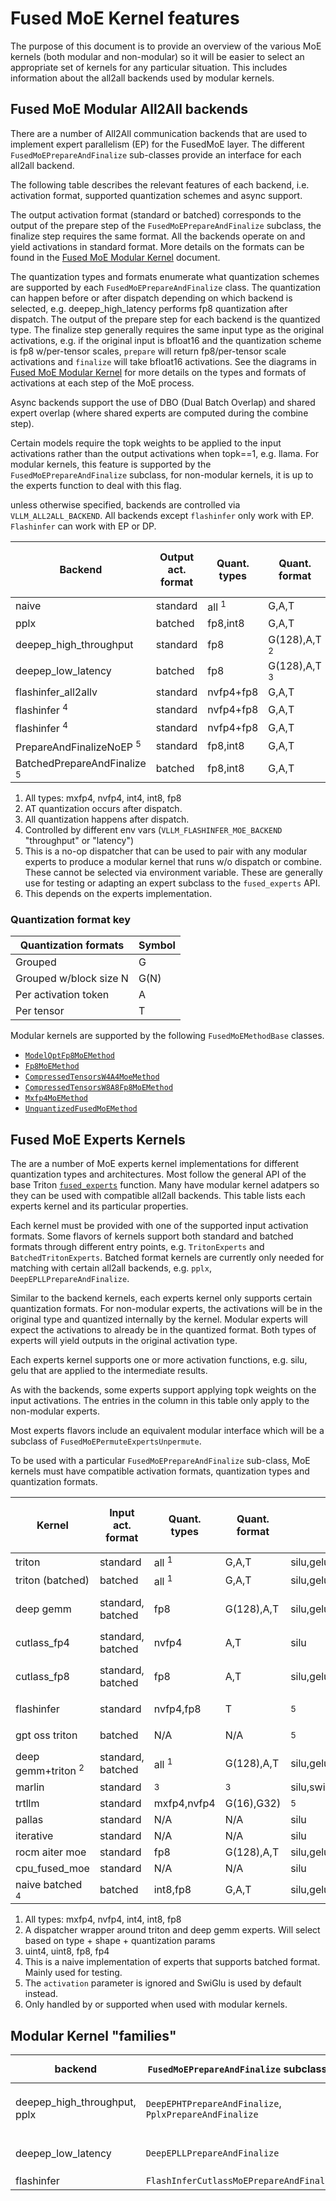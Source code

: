 # Fused MoE Kernel features

The purpose of this document is to provide an overview of the various MoE kernels (both modular and non-modular) so it will be easier to select an appropriate set of kernels for any particular situation. This includes information about the all2all backends used by modular kernels.

## Fused MoE Modular All2All backends

There are a number of All2All communication backends that are used to implement expert parallelism (EP) for the FusedMoE layer. The different `FusedMoEPrepareAndFinalize` sub-classes provide an interface for each all2all backend.

The following table describes the relevant features of each backend, i.e. activation format, supported quantization schemes and async support.

The output activation format (standard or batched) corresponds to the output of the prepare step of the `FusedMoEPrepareAndFinalize` subclass, the finalize step requires the same format. All the backends operate on and yield activations in standard format. More details on the formats can be found in the [Fused MoE Modular Kernel](./fused_moe_modular_kernel.md) document.

The quantization types and formats enumerate what quantization schemes are supported by each `FusedMoEPrepareAndFinalize` class. The quantization can happen before or after dispatch depending on which backend is selected, e.g. deepep_high_latency performs fp8 quantization after dispatch.  The output of the prepare step for each backend is the quantized type.  The finalize step generally requires the same input type as the original activations, e.g. if the original input is bfloat16 and the quantization scheme is fp8 w/per-tensor scales, `prepare` will return fp8/per-tensor scale activations and `finalize` will take bfloat16 activations. See the diagrams in [Fused MoE Modular Kernel](./fused_moe_modular_kernel.md) for more details on the types and formats of activations at each step of the MoE process.

Async backends support the use of DBO (Dual Batch Overlap) and shared expert overlap (where shared experts are computed during the combine step).

Certain models require the topk weights to be applied to the input activations rather than the output activations when topk==1, e.g. llama. For modular kernels, this feature is supported by the `FusedMoEPrepareAndFinalize` subclass, for non-modular kernels, it is up to the experts function to deal with this flag.

unless otherwise specified, backends are controlled via `VLLM_ALL2ALL_BACKEND`.  All backends except `flashinfer` only work with EP. `Flashinfer` can work with EP or DP.

| Backend                        | Output act. format | Quant. types | Quant. format   | Async | Apply Weight On Input | Sub-class                                                                                                                                                               |
|--------------------------------|--------------------|--------------|-----------------|-------|-----------------------|-------------------------------------------------------------------------------------------------------------------------------------------------------------------------|
| naive                          | standard           | all <sup>1</sup>     | G,A,T           | N     | <sup>6</sup>                  | [layer.py](https://github.com/vllm-project/vllm/blob/main/vllm/model_executor/layers/fused_moe/layer.py)                                                                |
| pplx                           | batched            | fp8,int8     | G,A,T           | Y     | Y                     | [`PplxPrepareAndFinalize`](https://github.com/vllm-project/vllm/blob/main/vllm/model_executor/layers/fused_moe/pplx_prepare_finalize.py)                                |
| deepep_high_throughput         | standard           | fp8          | G(128),A,T <sup>2</sup> | Y     | Y                     | [`DeepEPLLPrepareAndFinalize`](https://github.com/vllm-project/vllm/blob/main/vllm/model_executor/layers/fused_moe/deepep_ht_prepare_finalize.py)                       |
| deepep_low_latency             | batched            | fp8          | G(128),A,T <sup>3</sup> | Y     | Y                     | [`DeepEPHTPrepareAndFinalize`](https://github.com/vllm-project/vllm/blob/main/vllm/model_executor/layers/fused_moe/deepep_ll_prepare_finalize.py)                       |
| flashinfer_all2allv            | standard           | nvfp4+fp8    | G,A,T           | N     | N                     | [`FlashInferAllToAllMoEPrepareAndFinalize`](https://github.com/vllm-project/vllm/blob/main/vllm/model_executor/layers/fused_moe/flashinfer_cutlass_prepare_finalize.py) |
| flashinfer <sup>4</sup>                | standard           | nvfp4+fp8    | G,A,T           | N     | N                     | [`FlashInferCutlassMoEPrepareAndFinalize`](https://github.com/vllm-project/vllm/blob/main/vllm/model_executor/layers/fused_moe/flashinfer_cutlass_prepare_finalize.py)  |
| flashinfer <sup>4</sup>                | standard           | nvfp4+fp8    | G,A,T           | N     | N                     | [`FlashInferCutlassMoEPrepareAndFinalize`](https://github.com/vllm-project/vllm/blob/main/vllm/model_executor/layers/fused_moe/flashinfer_cutlass_prepare_finalize.py)  |
| PrepareAndFinalizeNoEP <sup>5</sup>    | standard           | fp8,int8     | G,A,T           | N     | Y                     | [`PrepareAndFinalizeNoEP`](https://github.com/vllm-project/vllm/blob/main/vllm/model_executor/layers/fused_moe/prepare_finalize.py)                                     |
| BatchedPrepareAndFinalize <sup>5</sup> | batched            | fp8,int8     | G,A,T           | N     | Y                     | [`BatchedPrepareAndFinalize`](https://github.com/vllm-project/vllm/blob/main/vllm/model_executor/layers/fused_moe/fused_batched_moe.py)                                 |

1. All types: mxfp4, nvfp4, int4, int8, fp8
2. AT quantization occurs after dispatch.
3. All quantization happens after dispatch.
4. Controlled by different env vars (`VLLM_FLASHINFER_MOE_BACKEND` "throughput" or "latency")
5. This is a no-op dispatcher that can be used to pair with any modular experts to produce a modular kernel that runs w/o dispatch or combine.  These cannot be selected via environment variable.  These are generally use for testing or adapting an expert subclass to the `fused_experts` API.
6. This depends on the experts implementation.

### Quantization format key

| Quantization formats        | Symbol |
|-----------------------------|--------|
| Grouped                     | G      |
| Grouped w/block size N      | G(N)   |
| Per activation token        | A      |
| Per tensor                  | T      |

Modular kernels are supported by the following `FusedMoEMethodBase` classes.
- [`ModelOptFp8MoEMethod`](https://github.com/vllm-project/vllm/blob/main/vllm/model_executor/layers/quantization/modelopt.py)
- [`Fp8MoEMethod`](https://github.com/vllm-project/vllm/blob/main/vllm/model_executor/layers/quantization/fp8.py)
- [`CompressedTensorsW4A4MoeMethod`](https://github.com/vllm-project/vllm/blob/main/vllm/model_executor/layers/quantization/compressed_tensors/compressed_tensors_moe.py)
- [`CompressedTensorsW8A8Fp8MoEMethod`](https://github.com/vllm-project/vllm/blob/main/vllm/model_executor/layers/quantization/compressed_tensors/compressed_tensors_moe.py)
- [`Mxfp4MoEMethod`](https://github.com/vllm-project/vllm/blob/main/vllm/model_executor/layers/quantization/mxfp4.py)
- [`UnquantizedFusedMoEMethod`](https://github.com/vllm-project/vllm/blob/main/vllm/model_executor/layers/fused_moe/layer.py)


## Fused MoE Experts Kernels

The are a number of MoE experts kernel implementations for different quantization types and architectures. Most follow the general API of the base Triton [`fused_experts`](https://github.com/vllm-project/vllm/blob/main/vllm/model_executor/layers/fused_moe/fused_moe.py) function. Many have modular kernel adatpers so they can be used with compatible all2all backends. This table lists each experts kernel and its particular properties.

Each kernel must be provided with one of the supported input activation formats.  Some flavors of kernels support both standard and batched formats through different entry points, e.g. `TritonExperts` and `BatchedTritonExperts`. Batched format kernels are currently only needed for matching with certain all2all backends, e.g. `pplx`, `DeepEPLLPrepareAndFinalize`.

Similar to the backend kernels, each experts kernel only supports certain quantization formats. For non-modular experts, the activations will be in the original type and quantized internally by the kernel. Modular experts will expect the activations to already be in the quantized format. Both types of experts will yield outputs in the original activation type.

Each experts kernel supports one or more activation functions, e.g. silu, gelu that are applied to the intermediate results.

As with the backends, some experts support applying topk weights on the input activations. The entries in the column in this table only apply to the non-modular experts.

Most experts flavors include an equivalent modular interface which will be a subclass of `FusedMoEPermuteExpertsUnpermute`.

To be used with a particular `FusedMoEPrepareAndFinalize` sub-class, MoE kernels must have compatible activation formats, quantization types and quantization formats.


| Kernel                | Input act. format | Quant. types | Quant. format | Activation function                         | Apply Weight On Input | Modular | Source                                                                                                                                                                                                                                                                                               |
|-----------------------|-------------------|--------------|---------------|---------------------------------------------|-----------------------|---------|------------------------------------------------------------------------------------------------------------------------------------------------------------------------------------------------------------------------------------------------------------------------------------------------------|
| triton                | standard          | all <sup>1</sup>     | G,A,T         | silu,gelu,swigluoai,silu_no_mul,gelu_no_mul | Y                     | Y       | [`fused_experts`, `TritonExperts`](https://github.com/vllm-project/vllm/blob/main/vllm/model_executor/layers/fused_moe/fused_moe.py)                                                                                                                                                                 |
| triton (batched)      | batched           | all <sup>1</sup>     | G,A,T         | silu,gelu                                   | <sup>6</sup>                   | Y       | [`BatchedTritonExperts`](https://github.com/vllm-project/vllm/blob/main/vllm/model_executor/layers/fused_moe/fused_batched_moe.py)                                                                                                                                                                   |
| deep gemm             | standard, batched | fp8          | G(128),A,T    | silu,gelu                                   | <sup>6</sup>                  | Y       | [`deep_gemm_moe_fp8`, `DeepGemmExperts`](https://github.com/vllm-project/vllm/blob/main/vllm/model_executor/layers/fused_moe/deep_gemm_moe.py), [`BatchedDeepGemmExperts`](https://github.com/vllm-project/vllm/blob/main/vllm/model_executor/layers/fused_moe/batched_deep_gemm_moe.py)             |
| cutlass_fp4           | standard, batched | nvfp4        | A,T           | silu                                        | Y                     | Y       | [`cutlass_moe_fp4`, `CutlassExpertsFp4`](https://github.com/vllm-project/vllm/blob/main/vllm/model_executor/layers/fused_moe/cutlass_moe.py)                                                                                                                                                         |
| cutlass_fp8           | standard, batched | fp8          | A,T           | silu,gelu                                   | Y                     | Y       | [`cutlass_moe_fp8`, `CutlassExpertsFp8`, `CutlasBatchedExpertsFp8`](https://github.com/vllm-project/vllm/blob/main/vllm/model_executor/layers/fused_moe/cutlass_moe.py)                                                                                                                              |
| flashinfer            | standard          | nvfp4,fp8    | T             | <sup>5</sup>                                        | N                     | Y       | [`flashinfer_cutlass_moe_fp4`, `FlashInferExperts`](https://github.com/vllm-project/vllm/blob/main/vllm/model_executor/layers/fused_moe/flashinfer_cutlass_moe.py)                                                                                                                                   |
| gpt oss triton        | batched           | N/A          | N/A           | <sup>5</sup>                                        | Y                     | Y       | [`triton_kernel_fused_experts`, `BatchedOAITritonExperts`](https://github.com/vllm-project/vllm/blob/main/vllm/model_executor/layers/fused_moe/gpt_oss_triton_kernels_moe.py)                                                                                                                        |
| deep gemm+triton <sup>2</sup> | standard, batched | all <sup>1</sup>     | G(128),A,T    | silu,gelu                                   | <sup>6</sup>                  | Y       | [`TritonOrDeepGemmExperts`](https://github.com/vllm-project/vllm/blob/main/vllm/model_executor/layers/fused_moe/triton_deep_gemm_moe.py), [`BatchedTritonOrDeepGemmExperts`](https://github.com/vllm-project/vllm/blob/main/vllm/model_executor/layers/fused_moe/batched_triton_or_deep_gemm_moe.py) |
| marlin                | standard          | <sup>3</sup>         | <sup>3</sup>          | silu,swigluoai                              | Y                     | N       | [`fused_marlin_moe`](https://github.com/vllm-project/vllm/blob/main/vllm/model_executor/layers/fused_moe/fused_marlin_moe.py)                                                                                                                                                                        |
| trtllm                | standard          | mxfp4,nvfp4  | G(16),G32)    | <sup>5</sup>                                        | N                     | Y       | [`TrtLlmGenExperts`](https://github.com/vllm-project/vllm/blob/main/vllm/model_executor/layers/fused_moe/trtllm_moe.py)                                                                                                                                                                              |
| pallas                | standard          | N/A          | N/A           | silu                                        | N                     | N       | [`fused_moe`](https://github.com/vllm-project/vllm/blob/main/vllm/model_executor/layers/fused_moe/moe_pallas.py)                                                                                                                                                                                     |
| iterative             | standard          | N/A          | N/A           | silu                                        | N                     | N       | [`fused_moe`](https://github.com/vllm-project/vllm/blob/main/vllm/model_executor/layers/fused_moe/moe_torch_iterative.py)                                                                                                                                                                            |
| rocm aiter moe        | standard          | fp8          | G(128),A,T    | silu,gelu                                   | Y                     | N       | [`rocm_aiter_fused_experts`](https://github.com/vllm-project/vllm/blob/main/vllm/model_executor/layers/fused_moe/rocm_aiter_fused_moe.py)                                                                                                                                                            |
| cpu_fused_moe         | standard          | N/A          | N/A           | silu                                        | N                     | N       | [`CPUFusedMOE`](https://github.com/vllm-project/vllm/blob/main/vllm/model_executor/layers/fused_moe/cpu_fused_moe.py)                                                                                                                                                                                |
| naive batched <sup>4</sup>    | batched           | int8,fp8     | G,A,T         | silu,gelu                                   | <sup>6</sup>                  | Y       | [`NaiveBatchedExperts`](https://github.com/vllm-project/vllm/blob/main/vllm/model_executor/layers/fused_moe/fused_batched_moe.py)                                                                                                                                                                    |

1. All types: mxfp4, nvfp4, int4, int8, fp8
2. A dispatcher wrapper around triton and deep gemm experts.  Will select based on type + shape + quantization params
3. uint4, uint8, fp8, fp4
4. This is a naive implementation of experts that supports batched format. Mainly used for testing.
5. The `activation` parameter is ignored and SwiGlu is used by default instead.
6. Only handled by or supported when used with modular kernels.

## Modular Kernel "families"

| backend                      | `FusedMoEPrepareAndFinalize` subclasses                | `FusedMoEPermuteExpertsUnpermute` subclasses                                                                   |
|------------------------------|--------------------------------------------------------|----------------------------------------------------------------------------------------------------------------|
| deepep_high_throughput, pplx | `DeepEPHTPrepareAndFinalize`, `PplxPrepareAndFinalize` | `BatchedDeepGemmExperts`, `BatchedTritonExperts`, `BatchedTritonOrDeepGemmExperts`, `CutlassBatchedExpertsFp8` |
| deepep_low_latency           | `DeepEPLLPrepareAndFinalize`                           | `DeepGemmExperts`, `TritonExperts`, `TritonOrDeepGemmExperts`, `CutlassExpertsFp8`                             |
| flashinfer                   | `FlashInferCutlassMoEPrepareAndFinalize`               | `FlashInferExperts`                                                                                            |
